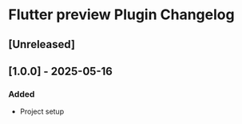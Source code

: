 # Flutter preview Plugin Changelog

## [Unreleased]

## [1.0.0] - 2025-05-16

### Added

- Project setup
